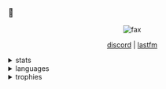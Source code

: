 
### 👋
<p align="center">
    <img src="https://komarev.com/ghpvc/?username=eslit&color=red" alt="fax" width="" height="">
</p>
<p align="center">
    <a href="https://discord.com/users/843665233084022794">discord</a>
    |
    <a href="https://last.fm/user/unwizz">lastfm</a>    
</p>
<details>
  <summary>stats</summary>
  <img src="https://github-readme-stats.vercel.app/api?username=eslit&theme=dracula" alt="fax">
</details>

<details>
  <summary>languages</summary>
  <img src="https://github-readme-stats.vercel.app/api/top-langs/?username=eslit&theme=dracula" alt="fax">
</details>

<details>
    <summary>trophies</summary>
    <img src="https://github-profile-trophy.vercel.app/?username=eslit&theme=oldie&margin-w=15&margin-h=15&column=7" alt="fax">
</details>
